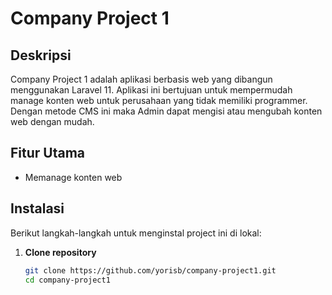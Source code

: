 # Company Project 1

## Deskripsi
Company Project 1 adalah aplikasi berbasis web yang dibangun menggunakan Laravel 11. Aplikasi ini bertujuan untuk mempermudah manage konten web untuk perusahaan yang tidak memiliki programmer. 
Dengan metode CMS ini maka Admin dapat mengisi atau mengubah konten web dengan mudah.

## Fitur Utama
- Memanage konten web

## Instalasi
Berikut langkah-langkah untuk menginstal project ini di lokal:

1. **Clone repository**
   ```bash
   git clone https://github.com/yorisb/company-project1.git
   cd company-project1
